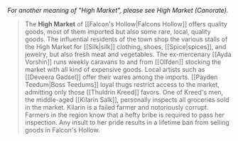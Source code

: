 *For another meaning of "High Market", please see High Market (Canorate).*
> The **High Market** of [[Falcon's Hollow|Falcons Hollow]] offers quality goods, most of them imported but also some rare, local, quality goods. The influential residents of the town shop the various stalls of the High Market for [[Silk|silk]] clothing, shoes, [[Spice|spices]], and jewelry, but also fresh meat and vegetables. The ex-mercenary [[Ayda Vorshin]] runs weekly caravans to and from [[Olfden]] stocking the market with all kind of expensive goods. Local artists such as [[Deveera Gadsel]] offer their wares among the imports. [[Payden Teedum|Boss Teedums]] loyal thugs restrict access to the market, admitting only those [[Thuldrin Kreed]] favors. One of Kreed's men, the middle-aged [[Kilarin Salk]], personally inspects all groceries sold in the market. Kilarin is a failed farmer and notoriously corrupt. Farmers in the region know that a hefty bribe is required to pass her inspection. Any insult to her pride results in a lifetime ban from selling goods in Falcon's Hollow.








